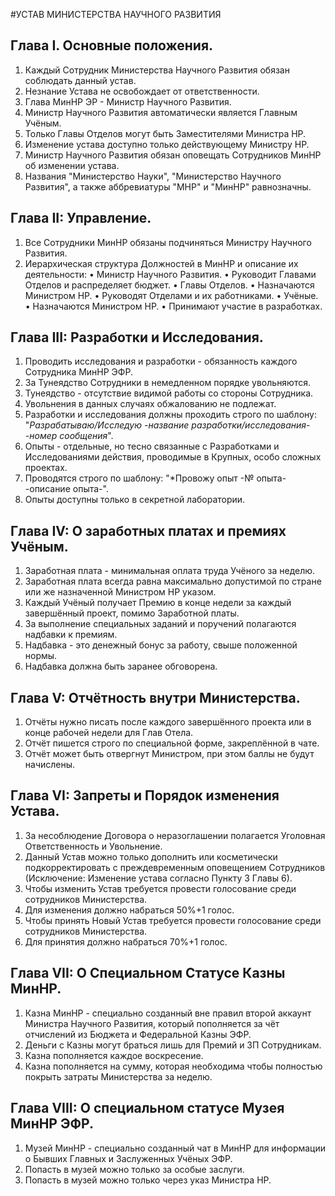 #УСТАВ МИНИСТЕРСТВА НАУЧНОГО РАЗВИТИЯ

## Глава I. Основные положения.

1. Каждый Сотрудник Министерства Научного Развития обязан соблюдать данный устав.
2. Незнание Устава не освобождает от ответственности.
3. Глава МинНР ЭР - Министр Научного Развития.
4. Министр Научного Развития автоматически является Главным Учёным.
5. Только Главы Отделов могут быть Заместителями Министра НР.
6. Изменение устава доступно только действующему Министру НР.
7. Министр Научного Развития обязан оповещать Сотрудников МинНР об изменении устава.
8. Названия "Министерство Науки", "Министерство Научного Развития", а также аббревиатуры "МНР" и "МинНР" равнозначны.

## Глава II: Управление.

1. Все Сотрудники МинНР обязаны подчиняться Министру Научного Развития.
2. Иерархическая структура Должностей в МинНР и описание их деятельности:
• Министр Научного Развития.
• Руководит Главами Отделов и распределяет бюджет.
• Главы Отделов.
• Назначаются Министром НР.
• Руководят Отделами и их работниками.
• Учёные. 
• Назначаются Министром НР. 
• Принимают участие в разработках.

## Глава III: Разработки и Исследования.
1. Проводить исследования и разработки - обязанность каждого Сотрудника МинНР ЭФР.
2. За Тунеядство Сотрудники в немедленном порядке увольняются.
3. Тунеядство - отсутствие видимой работы со стороны Сотрудника. 
4. Увольнения в данных случаях обжалованию не подлежат.
5. Разработки и исследования должны проходить строго по шаблону: "*Разрабатываю/Исследую -название разработки/исследования- -номер сообщения*". 
6. Опыты - отдельные, но тесно связанные с Разработками и Исследованиями действия, проводимые в Крупных, особо сложных проектах. 
7. Проводятся строго по шаблону: "*Провожу опыт -№ опыта- -описание опыта-".
8. Опыты доступны только в секретной лаборатории.

## Глава IV: О заработных платах и премиях Учёным.

1. Заработная плата - минимальная оплата труда Учёного за неделю. 
2. Заработная плата всегда равна максимально допустимой по стране или же назначенной Министром НР указом. 
3. Каждый Учёный получает Премию в конце недели за каждый завершённый проект, помимо Заработной платы.
4. За выполнение специальных заданий и поручений полагаются надбавки к премиям. 
5. Надбавка - это денежный бонус за работу, свыше положенной нормы.
7. Надбавка должна быть заранее обговорена.

## Глава V: Отчётность внутри Министерства.

1. Отчёты нужно писать после каждого завершённого проекта или в конце рабочей недели для Глав Отела.
2. Отчёт пишется строго по специальной форме, закреплённой в чате.
3. Отчёт может быть отвергнут Министром, при этом баллы не будут начислены.

## Глава VI: Запреты и Порядок изменения Устава.

1. За несоблюдение Договора о неразоглашении полагается Уголовная Ответственность и Увольнение.
2. Данный Устав можно только дополнить или косметически подкорректировать с преждевременным оповещением Сотрудников (Исключение: Изменение устава согласно Пункту 3 Главы 6).
3. Чтобы изменить Устав требуется провести голосование среди сотрудников Министерства.
4. Для изменения должно набраться 50%+1 голос.
5. Чтобы принять Новый Устав требуется провести голосование среди сотрудников Министерства.
6. Для принятия должно набраться 70%+1 голос.

## Глава VII: О Специальном Статусе Казны МинНР.

1. Казна МинНР - специально созданный вне правил второй аккаунт Министра Научного Развития, который пополняется за чёт отчислений из Бюджета и Федеральной Казны ЭФР.
2. Деньги с Казны могут браться лишь для Премий и ЗП Сотрудникам.
3. Казна пополняется каждое воскресение.
4. Казна пополняется на сумму, которая необходима чтобы полностью покрыть затраты Министерства за неделю.

## Глава VIII: О специальном статусе Музея МинНР ЭФР.

1. Музей МинНР - специально созданный чат в МинНР для информации о Бывших Главных и Заслуженных Учёных ЭФР.
2. Попасть в музей можно только за особые заслуги.
3. Попасть в музей можно только через указ Министра НР.